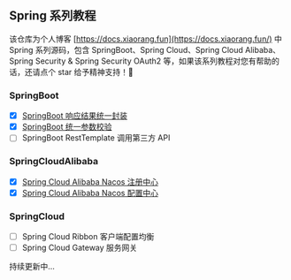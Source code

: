 ## Spring 系列教程

该仓库为个人博客 [https://docs.xiaorang.fun](https://docs.xiaorang.fun/) 中 Spring 系列源码，包含 SpringBoot、Spring
Cloud、Spring Cloud Alibaba、Spring Security & Spring Security OAuth2 等，如果该系列教程对您有帮助的话，还请点个 star
给予精神支持！🫡

### SpringBoot

- [x] [SpringBoot 响应结果统一封装](http://localhost:9527/%E5%90%8E%E7%AB%AF%E5%BC%80%E5%8F%91/Spring%E5%85%A8%E5%AE%B6%E6%A1%B6/SpringBoot/SpringBoot-%E5%93%8D%E5%BA%94%E7%BB%93%E6%9E%9C%E7%BB%9F%E4%B8%80%E5%B0%81%E8%A3%85.html)
- [x] [SpringBoot 统一参数校验](https://docs.xiaorang.fun/%E5%90%8E%E7%AB%AF%E5%BC%80%E5%8F%91/Spring%E5%85%A8%E5%AE%B6%E6%A1%B6/SpringBoot/SpringBoot-%E7%BB%9F%E4%B8%80%E5%8F%82%E6%95%B0%E6%A0%A1%E9%AA%8C.html)
- [ ] SpringBoot RestTemplate 调用第三方 API

### SpringCloudAlibaba

- [x] [Spring Cloud Alibaba Nacos 注册中心](https://docs.xiaorang.fun/%E5%90%8E%E7%AB%AF%E5%BC%80%E5%8F%91/Spring%E5%85%A8%E5%AE%B6%E6%A1%B6/SpringCloud/Nacos-Discovery&Config.html#spring-cloud-alibaba-nacos-discovery)
- [x] [Spring Cloud Alibaba Nacos 配置中心](https://docs.xiaorang.fun/%E5%90%8E%E7%AB%AF%E5%BC%80%E5%8F%91/Spring%E5%85%A8%E5%AE%B6%E6%A1%B6/SpringCloud/Nacos-Discovery&Config.html#spring-cloud-alibaba-nacos-config)

### SpringCloud

- [ ] Spring Cloud Ribbon 客户端配置均衡
- [ ] Spring Cloud Gateway 服务网关

持续更新中...